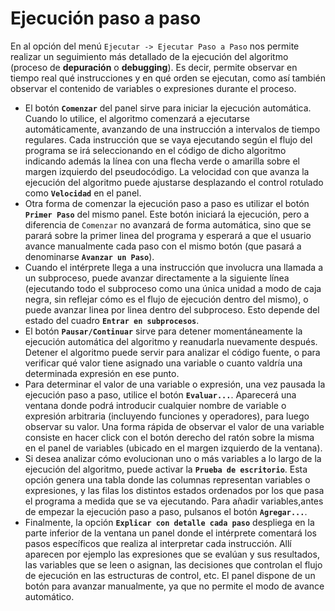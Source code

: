 # Ejecución paso a paso

En al opción del menú `Ejecutar -> Ejecutar Paso a Paso` nos permite realizar un seguimiento más detallado de la ejecución del algoritmo (proceso de **depuración** o **debugging**). Es decir, permite observar en tiempo real qué instrucciones y en qué orden se ejecutan, como así también observar el contenido de variables o expresiones durante el proceso.

* El botón **`Comenzar`** del panel sirve para iniciar la ejecución automática. Cuando lo utilice, el algoritmo comenzará a ejecutarse automáticamente, avanzando de una instrucción a intervalos de tiempo regulares. Cada instrucción que se vaya ejecutando según el flujo del programa se irá seleccionando en el código de dicho algoritmo indicando además la línea con una flecha verde o amarilla sobre el margen izquierdo del pseudocódigo. La velocidad con que avanza la ejecución del algoritmo puede ajustarse desplazando el control rotulado como **`Velocidad`** en el panel.
* Otra forma de comenzar la ejecución paso a paso es utilizar el botón **`Primer Paso`** del mismo panel. Este botón iniciará la ejecución, pero a diferencia de `Comenzar` no avanzará de forma automática, sino que se parará sobre la primer linea del programa y esperará a que el usuario avance manualmente cada paso con el mismo botón (que pasará a denominarse **`Avanzar un Paso`**).
* Cuando el intérprete llega a una instrucción que involucra una llamada a un subproceso, puede avanzar directamente a la siguiente línea (ejecutando todo el subproceso como una única unidad a modo de caja negra, sin reflejar cómo es el flujo de ejecución dentro del mismo), o puede avanzar linea por linea dentro del subproceso. Esto depende del estado del cuadro **`Entrar en subprocesos`**.
* El botón **`Pausar/Continuar`** sirve para detener momentáneamente la ejecución automática del algoritmo y reanudarla nuevamente después. Detener el algoritmo puede servir para analizar el código fuente, o para verificar qué valor tiene asignado una variable o cuanto valdría una determinada expresión en ese punto.
* Para determinar el valor de una variable o expresión, una vez pausada la ejecución paso a paso, utilice el botón **`Evaluar...`**. Aparecerá una ventana donde podrá introducir cualquier nombre de variable o expresión arbitraria (incluyendo funciones y operadores), para luego observar su valor. Una forma rápida de observar el valor de una variable consiste en hacer click con el botón derecho del ratón sobre la misma en el panel de variables (ubicado en el margen izquierdo de la ventana).
* Si desea analizar cómo evolucionan uno o más variables a lo largo de la ejecución del algoritmo, puede activar la **`Prueba de escritorio`**. Esta opción genera una tabla donde las columnas representan variables o expresiones, y las filas los distintos estados ordenados por los que pasa el programa a medida que se va ejecutando. Para añadir variables,antes de empezar la ejecución paso a paso, pulsanos el botón **`Agregar...`**.
* Finalmente, la opción **`Explicar con detalle cada paso`** despliega en la parte inferior de la ventana un panel donde el intérprete comentará los pasos específicos que realiza al interpretar cada instrucción. Allí aparecen por ejemplo las expresiones que se evalúan y sus resultados, las variables que se leen o asignan, las decisiones que controlan el flujo de ejecución en las estructuras de control, etc. El panel dispone de un botón para avanzar manualmente, ya que no permite el modo de avance automático.

